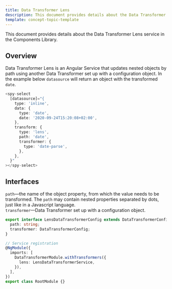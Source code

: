 ```yaml
---
title: Data Transformer Lens
description: This document provides details about the Data Transformer Lens service in the Components Library.
template: concept-topic-template
---
```



This document provides details about the Data Transformer Lens service in the Components Library.

## Overview

Data Transformer Lens is an Angular Service that updates nested objects by path using another Data Transformer set up with a configuration object.
In the example below `datasource` will return an object with the transformed `date`.

```ts
<spy-select
  [datasource]="{
    type: 'inline',
    data: {
      type: 'date',
      date: '2020-09-24T15:20:08+02:00',
    },
    transform: {
      type: 'lens',
      path: 'date',
      transformer: {
        type: 'date-parse',
      },
    },
  }"
></spy-select>
```

## Interfaces

`path`—the name of the object property, from which the value needs to be transformed. The `path` may contain nested properties separated by dots, just like in a Javascript language.  
`transformer`—Data Transformer set up with a configuration object.

```ts
export interface LensDataTransformerConfig extends DataTransformerConfig {
  path: string;
  transformer: DataTransformerConfig;
}

// Service registration
@NgModule({
  imports: [
    DataTransformerModule.withTransformers({
      lens: LensDataTransformerService,
    }),
  ],
})
export class RootModule {}
```
